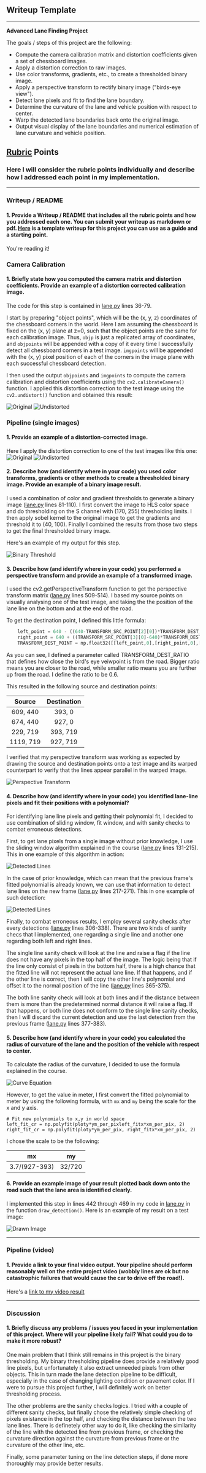 ## Writeup Template

---

**Advanced Lane Finding Project**

The goals / steps of this project are the following:

* Compute the camera calibration matrix and distortion coefficients given a set of chessboard images.
* Apply a distortion correction to raw images.
* Use color transforms, gradients, etc., to create a thresholded binary image.
* Apply a perspective transform to rectify binary image ("birds-eye view").
* Detect lane pixels and fit to find the lane boundary.
* Determine the curvature of the lane and vehicle position with respect to center.
* Warp the detected lane boundaries back onto the original image.
* Output visual display of the lane boundaries and numerical estimation of lane curvature and vehicle position.

## [Rubric](https://review.udacity.com/#!/rubrics/571/view) Points

### Here I will consider the rubric points individually and describe how I addressed each point in my implementation.  

---

### Writeup / README

#### 1. Provide a Writeup / README that includes all the rubric points and how you addressed each one.  You can submit your writeup as markdown or pdf.  [Here](https://github.com/udacity/CarND-Advanced-Lane-Lines/blob/master/writeup_template.md) is a template writeup for this project you can use as a guide and a starting point.  

You're reading it!

### Camera Calibration

#### 1. Briefly state how you computed the camera matrix and distortion coefficients. Provide an example of a distortion corrected calibration image.

The code for this step is contained in [lane.py](lane.py#36) lines 36-79.

I start by preparing "object points", which will be the (x, y, z) coordinates of the chessboard corners in the world. Here I am assuming the chessboard is fixed on the (x, y) plane at z=0, such that the object points are the same for each calibration image.  Thus, `objp` is just a replicated array of coordinates, and `objpoints` will be appended with a copy of it every time I successfully detect all chessboard corners in a test image.  `imgpoints` will be appended with the (x, y) pixel position of each of the corners in the image plane with each successful chessboard detection.  

I then used the output `objpoints` and `imgpoints` to compute the camera calibration and distortion coefficients using the `cv2.calibrateCamera()` function.  I applied this distortion correction to the test image using the `cv2.undistort()` function and obtained this result: 

![Original](images/calibration2.jpg "Original")
![Undistorted](images/calibration2_undistorted.jpg "Undistorted")

### Pipeline (single images)

#### 1. Provide an example of a distortion-corrected image.

Here I apply the distortion correction to one of the test images like this one:
![Original](images/straight_lines2.jpg "Original")
![Undistorted](images/straight_lines2_undistorted.jpg "Undistorted")

#### 2. Describe how (and identify where in your code) you used color transforms, gradients or other methods to create a thresholded binary image.  Provide an example of a binary image result.

I used a combination of color and gradient thresholds to generate a binary image ([lane.py](lane.py#81) lines 81-110). I first convert the image to HLS color space and do thresholding on the S channel with (170, 255) thresholding limits. I then apply sobel kernel to the original image to get the gradients and threshold it to (40, 100). Finally I combined the results from those two steps to get the final thresholded binary image.

Here's an example of my output for this step.

![Binary Threshold](images/straight_lines2_binary_threshold.jpg "Binary Throeshold")

#### 3. Describe how (and identify where in your code) you performed a perspective transform and provide an example of a transformed image.

I used the cv2.getPerspectiveTransform function to get the perspective transform matrix ([lane.py](lane.py#509) lines 509-514). I based my source points on visually analysing one of the test image, and taking the the position of the lane line on the bottom and at the end of the road.

To get the destination point, I defined this little formula:
```python
    left_point = 640 - ((640-TRANSFORM_SRC_POINT[2][0])*TRANSFORM_DEST_RATIO)
    right_point = 640 + ((TRANSFORM_SRC_POINT[3][0]-640)*TRANSFORM_DEST_RATIO)
    TRANSFORM_DEST_POINT = np.float32([[left_point,0],[right_point,0],[left_point,719],[right_point,719]])
```
As you can see, I defined a parameter called TRANSFORM_DEST_RATIO that defines how close the bird's eye veiwpoint is from the road. Bigger ratio means you are closer to the road, while smaller ratio means you are further up from the road. I define the ratio to be 0.6.

This resulted in the following source and destination points:

| Source        | Destination   | 
|:-------------:|:-------------:| 
| 609, 440      | 393, 0        | 
| 674, 440      | 927, 0        |
| 229, 719      | 393, 719      |
| 1119, 719     | 927, 719      |

I verified that my perspective transform was working as expected by drawing the source and destination points onto a test image and its warped counterpart to verify that the lines appear parallel in the warped image.

![Perspective Transform](images/straight_lines2_perspective_transform.jpg "Perspective Transform")

#### 4. Describe how (and identify where in your code) you identified lane-line pixels and fit their positions with a polynomial?

For identifying lane line pixels and getting their polynomial fit, I decided to use combination of sliding window, fit window, and with sanity checks to combat erroneous detections.

First, to get lane pixels from a single image without prior knowledge, I use the sliding window algorithm explained in the course ([lane.py](lane.py#131) lines 131-215). This in one example of this algorithm in action:

![Detected Lines](images/test2_detected_lines.jpg "Detected Lines")

In the case of prior knowledge, which can mean that the previous frame's fitted polynomial is already known, we can use that information to detect lane lines on the new frame ([lane.py](lane.py#217) lines 217-271). This in one example of such detection:

![Detected Lines](images/test2_detected_lines_fit.jpg "Detected Lines")

Finally, to combat erroneous results, I employ several sanity checks after every detections ([lane.py](lane.py#306) lines 306-338). There are two kinds of sanity checs that I implemented, one regarding a single line and another one regarding both left and right lines. 

The single line sanity check will look at the line and raise a flag if the line does not have any pixels in the top half of the image. The logic being that if the line only consist of pixels in the bottom half, there is a high chance that the fitted line will not represent the actual lane line. If that happens, and if the other line is correct, then I will copy the other line's polynomial and offset it to the normal position of the line ([lane.py](lane.py#365) lines 365-375).

The both line sanity check will look at both lines and if the distance between them is more than the predetermined normal distance it will raise a flag. If that happens, or both line does not conform to the single line sanity checks, then I will discard the current detection and use the last detection from the previous frame ([lane.py](lane.py#377) lines 377-383).

#### 5. Describe how (and identify where in your code) you calculated the radius of curvature of the lane and the position of the vehicle with respect to center.

To calculate the radius of the curvature, I decided to use the formula explained in the course.

![Curve Equation](images/curve.PNG "Curve Equation")

However, to get the value in meter, I first convert the fitted polynomial to meter by using the following formula, with `mx` and `my` being the scale for the x and y axis.
```
# Fit new polynomials to x,y in world space
left_fit_cr = np.polyfit(ploty*ym_per_pixleft_fitx*xm_per_pix, 2)
right_fit_cr = np.polyfit(ploty*ym_per_pix, right_fitx*xm_per_pix, 2)
```
I chose the scale to be the following:

| mx            | my            | 
|:-------------:|:-------------:| 
| 3.7/(927-393) | 32/720        | 

#### 6. Provide an example image of your result plotted back down onto the road such that the lane area is identified clearly.

I implemented this step in lines 442 through 469 in my code in [lane.py](lane.py#442) in the function `draw_detection()`.  Here is an example of my result on a test image:

![Drawn Image](images/test2_drawn_image.jpg "Drawn Image")

---

### Pipeline (video)

#### 1. Provide a link to your final video output.  Your pipeline should perform reasonably well on the entire project video (wobbly lines are ok but no catastrophic failures that would cause the car to drive off the road!).

Here's a [link to my video result](./project_video_detected.mp4)

---

### Discussion

#### 1. Briefly discuss any problems / issues you faced in your implementation of this project.  Where will your pipeline likely fail?  What could you do to make it more robust?

One main problem that I think still remains in this project is the binary thresholding. My binary thresholding pipeline does provide a relatively good line pixels, but unfortunately it also extract unneeded pixels from other objects. This in turn made the lane detection pipeline to be difficult, especially in the case of changing lighting condition or pavement color. If I were to pursue this project further, I will definitely work on better thresholding process.

The other problems are the sanity checks logics. I tried with a couple of different sanity checks, but finally chose the relatively simple checking of pixels existance in the top half, and checking the distance between the two lane lines. There is definetely other way to do it, like checking the similarity of the line with the detected line from previous frame, or checking the curvature direction against the curvature from previous frame or the curvature of the other line, etc.

Finally, some parameter tuning on the line detection steps, if done more thoroughly may provide better results.
